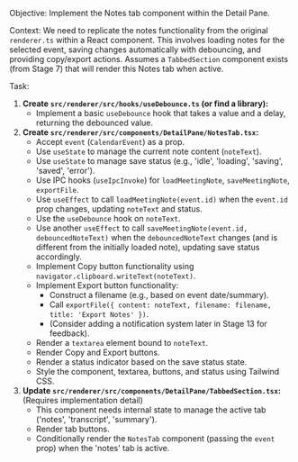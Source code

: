 Objective: Implement the Notes tab component within the Detail Pane.

Context: We need to replicate the notes functionality from the original `renderer.ts` within a React component. This involves loading notes for the selected event, saving changes automatically with debouncing, and providing copy/export actions. Assumes a `TabbedSection` component exists (from Stage 7) that will render this Notes tab when active.

Task:

1.  **Create `src/renderer/src/hooks/useDebounce.ts` (or find a library):**
    - Implement a basic `useDebounce` hook that takes a value and a delay, returning the debounced value.
2.  **Create `src/renderer/src/components/DetailPane/NotesTab.tsx`:**
    - Accept `event` (`CalendarEvent`) as a prop.
    - Use `useState` to manage the current note content (`noteText`).
    - Use `useState` to manage save status (e.g., 'idle', 'loading', 'saving', 'saved', 'error').
    - Use IPC hooks (`useIpcInvoke`) for `loadMeetingNote`, `saveMeetingNote`, `exportFile`.
    - Use `useEffect` to call `loadMeetingNote(event.id)` when the `event.id` prop changes, updating `noteText` and status.
    - Use the `useDebounce` hook on `noteText`.
    - Use another `useEffect` to call `saveMeetingNote(event.id, debouncedNoteText)` when the `debouncedNoteText` changes (and is different from the initially loaded note), updating save status accordingly.
    - Implement Copy button functionality using `navigator.clipboard.writeText(noteText)`.
    - Implement Export button functionality:
      - Construct a filename (e.g., based on event date/summary).
      - Call `exportFile({ content: noteText, filename: filename, title: 'Export Notes' })`.
      - (Consider adding a notification system later in Stage 13 for feedback).
    - Render a `textarea` element bound to `noteText`.
    - Render Copy and Export buttons.
    - Render a status indicator based on the save status state.
    - Style the component, textarea, buttons, and status using Tailwind CSS.
3.  **Update `src/renderer/src/components/DetailPane/TabbedSection.tsx`:** (Requires implementation detail)
    - This component needs internal state to manage the active tab ('notes', 'transcript', 'summary').
    - Render tab buttons.
    - Conditionally render the `NotesTab` component (passing the `event` prop) when the 'notes' tab is active.
